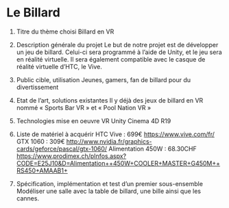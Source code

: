 # Le Billard

1. Titre du thème choisi
	Billard en VR


2. Description générale du projet
	Le but de notre projet est de développer un jeu de billard. Celui-ci sera programmé à l’aide de Unity, et le jeu sera en réalité virtuelle. Il sera également compatible avec 	le casque de réalité virtuelle d’HTC, le Vive.


3. Public cible, utilisation
	Jeunes, gamers, fan de billard pour du divertissement


4. Etat de l’art, solutions existantes
	Il y déjà des jeux de billard en VR nommé « Sports Bar VR » et « Pool Nation VR »


5. Technologies mise en oeuvre
	VR
	Unity
	Cinema 4D R19

6. Liste de matériel à acquérir
	HTC Vive : 699€ https://www.vive.com/fr/
	GTX 1060 : 309€ http://www.nvidia.fr/graphics-cards/geforce/pascal/gtx-1060/
	Alimentation 450W : 68.30CHF https://www.prodimex.ch/pInfos.aspx?CODE=E25J10&D=Alimentation++450W+COOLER+MASTER+G450M++RS450+AMAAB1+


7. Spécification, implémentation et test d’un premier sous-ensemble
	Modéliser une salle avec la table de billard, une bille ainsi que les cannes. 
